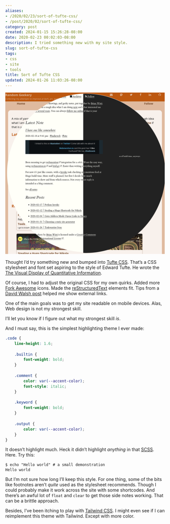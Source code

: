 ```yaml
---
aliases:
- /2020/02/23/sort-of-tufte-css/
- /post/2020/02/sort-of-tufte-css/
category: post
created: 2024-01-15 15:26:28-08:00
date: 2020-02-23 00:02:03-08:00
description: I tried something new with my site style.
slug: sort-of-tufte-css
tags:
- css
- site
- tools
title: Sort of Tufte CSS
updated: 2024-01-26 11:03:26-08:00
---
```


![attachments/img/2020/cover-2020-02-23.png](../../../attachments/img/2020/cover-2020-02-23.png)

Thought I’d try something new and bumped into [Tufte CSS](https://edwardtufte.github.io/tufte-css/). That’s a CSS stylesheet and font set aspiring to the style of Edward Tufte. He wrote the [The Visual Display of Quantitative Information](https://www.edwardtufte.com/tufte/books_vdqi).

Of course, I had to adjust the original CSS for my own quirks. Added more [Fork Awesome](https://forkaweso.me/) icons. Made the [reStructuredText](../../../card/reStructuredText.md) elements fit. Tips from a [David Walsh post](https://davidwalsh.name/external-links-css) helped me show external links.

One of the main goals was to get my site readable on mobile devices. Alas, Web design is not my strongest skill.

I’ll let you know if I figure out what my strongest skill *is*.

And I must say, this is the simplest highlighting theme I ever made:

````scss
.code {
    line-height: 1.6;

    .builtin {
        font-weight: bold;
    }

    .comment {
        color: var(--accent-color);
        font-style: italic;
    }

    .keyword {
        font-weight: bold;
    }

    .output {
        color: var(--accent-color);
    }
}
````

It doesn’t highlight much. Heck it didn’t highlight *anything* in that [SCSS](https://sass-lang.com/). Here. Try this:

````console
$ echo "Hello world" # a small demonstration
Hello world
````

But I’m not sure how long I’ll keep this style. For one thing, some of the bits like footnotes aren’t *quite* used as the stylesheet recommends. Though I could probably make it work across the site with some shortcodes. And there’s an awful lot of `float` and `clear` to get those side notes working. That can be a brittle approach.

Besides, I’ve been itching to play with [Tailwind CSS](https://tailwindcss.com/). I might even see if I can reimplement this theme with Tailwind. Except with more color.